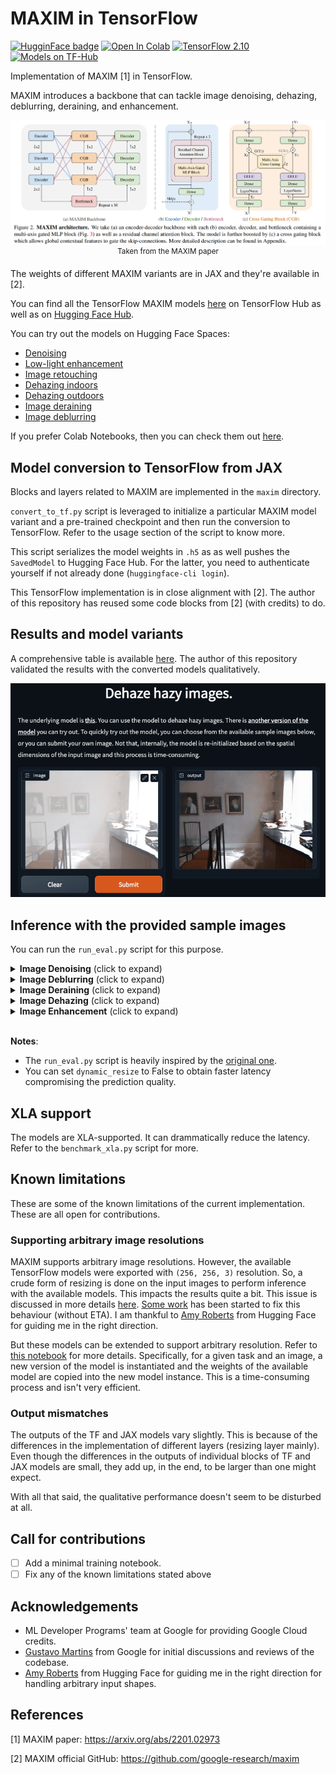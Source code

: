 # MAXIM in TensorFlow

[![HugginFace badge](https://img.shields.io/badge/🤗%20Hugging%20Face-Spaces-yellow.svg)](https://huggingface.co/spaces/sayakpaul/maxim-spaces)
[![Open In Colab](https://colab.research.google.com/assets/colab-badge.svg)](https://colab.research.google.com/github/sayakpaul/maxim-tf/blob/main/notebooks/inference-dynamic-resize.ipynb) [![TensorFlow 2.10](https://img.shields.io/badge/TensorFlow-2.10-FF6F00?logo=tensorflow)](https://github.com/tensorflow/tensorflow/releases/tag/v2.8.0)
[![Models on TF-Hub](https://img.shields.io/badge/TF--Hub-Models%20on%20TF--Hub-orange)](https://tfhub.dev/sayakpaul/collections/maxim/1)

Implementation of MAXIM [1] in TensorFlow.

MAXIM introduces a backbone that can tackle image denoising, dehazing, deblurring, deraining, and enhancement.

<div align="center">
    <img src="images/overview.png"/>
    <sup>Taken from the MAXIM paper</sup>
</div>

The weights of different MAXIM variants are in JAX and they're available in [2]. 

You can find all the TensorFlow MAXIM models [here](https://tfhub.dev/sayakpaul/collections/maxim/1) on TensorFlow Hub as well as on [Hugging Face Hub](https://huggingface.co/sayakpaul).

You can try out the models on Hugging Face Spaces:

* [Denoising](https://huggingface.co/spaces/sayakpaul/sidd-denoising-maxim)
* [Low-light enhancement](https://huggingface.co/spaces/sayakpaul/lol-enhancement-maxim)
* [Image retouching](https://huggingface.co/spaces/sayakpaul/fivek-retouching-maxim)
* [Dehazing indoors](https://huggingface.co/spaces/sayakpaul/sots-indoor-dehazing-maxim)
* [Dehazing outdoors](https://huggingface.co/spaces/sayakpaul/sots-outdoor-dehazing-maxim)
* [Image deraining](https://huggingface.co/spaces/sayakpaul/rain13k-deraining-maxim)
* [Image deblurring](https://huggingface.co/spaces/sayakpaul/gopro-deblurring-maxim)

If you prefer Colab Notebooks, then you can check them out [here](https://github.com/sayakpaul/maxim-tf/tree/main/notebooks). 
## Model conversion to TensorFlow from JAX

Blocks and layers related to MAXIM are implemented in the `maxim` directory. 

`convert_to_tf.py` script is leveraged to initialize a particular MAXIM model variant and a pre-trained checkpoint and then run the conversion to TensorFlow. Refer to the usage section of the script to know more. 

This script serializes the model weights in `.h5` as as well pushes the `SavedModel` to Hugging Face Hub. For the latter, you need to authenticate yourself if not already done (`huggingface-cli login`).

This TensorFlow implementation is in close alignment with [2]. The author of this repository has reused some code blocks from [2] (with credits) to do. 

## Results and model variants

A comprehensive table is available [here](https://github.com/google-research/maxim#results-and-pre-trained-models). The author of this repository validated the results with the converted models qualitatively. 

<div align="center">
<img src="images/maxim.gif" width=575>
</div>

## Inference with the provided sample images

You can run the `run_eval.py` script for this purpose.

<details>
  <summary><strong>Image Denoising</strong> (click to expand) </summary>

```
python3 maxim/run_eval.py --task Denoising --ckpt_path gs://tfhub-modules/sayakpaul/maxim_s-3_denoising_sidd/1/uncompressed \
  --input_dir images/Denoising --output_dir images/Results --has_target=False --dynamic_resize=True
```
</details>

<details>
  <summary><strong>Image Deblurring</strong> (click to expand) </summary>

```
python3 maxim/run_eval.py --task Deblurring --ckpt_path gs://tfhub-modules/sayakpaul/maxim_s-3_deblurring_gopro/1/uncompressed \
  --input_dir images/Deblurring --output_dir images/Results --has_target=False --dynamic_resize=True
```
</details>

<details>
  <summary><strong>Image Deraining</strong> (click to expand) </summary>

Rain streak:
```
python3 maxim/run_eval.py --task Deraining --ckpt_path gs://tfhub-modules/sayakpaul/maxim_s-2_deraining_rain13k/1/uncompressed \
  --input_dir images/Deraining --output_dir images/Results --has_target=False --dynamic_resize=True
```

Rain drop:
```
python3 maxim/run_eval.py --task Deraining --ckpt_path gs://tfhub-modules/sayakpaul/maxim_s-2_deraining_raindrop/1/uncompressed \
  --input_dir images/Deraining --output_dir images/Results --has_target=False --dynamic_resize=True
```
</details>

<details>
  <summary><strong>Image Dehazing</strong> (click to expand) </summary>

Indoor:
```
python3 maxim/run_eval.py --task Dehazing --ckpt_path gs://tfhub-modules/sayakpaul/maxim_s-2_dehazing_sots-indoor/1/uncompressed \
  --input_dir images/Dehazing --output_dir images/Results --has_target=False --dynamic_resize=True
```

Outdoor:
```
python3 maxim/run_eval.py --task Dehazing --ckpt_path gs://tfhub-modules/sayakpaul/maxim_s-2_dehazing_sots-outdoor/1/uncompressed \
  --input_dir images/Dehazing --output_dir images/Results --has_target=False --dynamic_resize=True
```
</details>

<details>
  <summary><strong>Image Enhancement</strong> (click to expand) </summary>

Low-light enhancement:
```
python3 maxim/run_eval.py --task Enhancement --ckpt_path gs://tfhub-modules/sayakpaul/maxim_s-2_enhancement_lol/1/uncompressed \
  --input_dir images/Enhancement --output_dir images/Results --has_target=False --dynamic_resize=True
```

Retouching:
```
python3 maxim/run_eval.py --task Enhancement --ckpt_path gs://tfhub-modules/sayakpaul/maxim_s-2_enhancement_fivek/1/uncompressed \
  --input_dir images/Enhancement --output_dir images/Results --has_target=False --dynamic_resize=True
```
</details>
<br>

**Notes**:

* The `run_eval.py` script is heavily inspired by the [original one](https://github.com/google-research/maxim/blob/main/maxim/run_eval.py). 
* You can set `dynamic_resize` to False to obtain faster latency compromising the prediction quality.


## XLA support

The models are XLA-supported. It can drammatically reduce the latency. Refer to the `benchmark_xla.py` script for more. 

## Known limitations

These are some of the known limitations of the current implementation. These are all
open for contributions.

### Supporting arbitrary image resolutions

MAXIM supports arbitrary image resolutions. However, the available TensorFlow models were exported with `(256, 256, 3)` resolution. So, a crude form of resizing is done on the input images to perform inference with the available models. This impacts the results quite a bit. This issue is discussed in more details [here](https://github.com/sayakpaul/maxim-tf/issues/11). [Some work](https://github.com/sayakpaul/maxim-tf/pull/20) has been started to fix this behaviour (without ETA). I am thankful to [Amy Roberts](https://uk.linkedin.com/in/amy-roberts-70903a6a) from Hugging Face for guiding me in the right direction.

But these models can be extended to support arbitrary resolution. Refer to [this notebook](https://colab.research.google.com/github/sayakpaul/maxim-tf/blob/main/notebooks/inference-dynamic-resize.ipynb) for more details. Specifically, for a given task and an image, a new version of the model is instantiated and the weights of the available model are copied into the new model instance. This is a time-consuming process and isn't very efficient. 

### Output mismatches

The outputs of the TF and JAX models vary slightly. This is because of the differences in the implementation of different layers (resizing layer mainly). Even though the differences in the outputs of individual blocks of TF and JAX models are small, they add up, in the end, to be larger than one might expect. 

With all that said, the qualitative performance doesn't seem to be disturbed at all.

## Call for contributions

- [ ] Add a minimal training notebook.
- [ ] Fix any of the known limitations stated above

## Acknowledgements

* ML Developer Programs' team at Google for providing Google Cloud credits.
* [Gustavo Martins](https://twitter.com/gusthema?lang=en) from Google for initial discussions and reviews of the codebase.
* [Amy Roberts](https://uk.linkedin.com/in/amy-roberts-70903a6a) from Hugging Face for guiding me in the right direction for handling arbitrary input shapes.

## References

[1] MAXIM paper: https://arxiv.org/abs/2201.02973

[2] MAXIM official GitHub: https://github.com/google-research/maxim